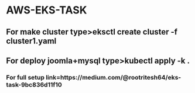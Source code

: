 # AWS-EKS-TASK

<h2>For make cluster type>eksctl create cluster -f cluster1.yaml</h2>
  
  <h2>For deploy joomla+mysql type>kubectl apply -k .</h2>
  <h3>For full setup link=https://medium.com/@rootritesh64/eks-task-9bc836d11f10
